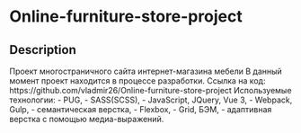 <h1>Online-furniture-store-project</h1>

<h2>Description</h2> 
Проект многостраничного сайта интернет-магазина мебели  
В данный момент проект находится в процессе разработки. 
Ссылка на код: https://github.com/vladmir26/Online-furniture-store-project
Используемые технологии: 
- PUG, 
- SASS(SCSS), 
- JavaScript, JQuery, Vue 3,
- Webpack, Gulp, 
- семантическая верстка, 
- Flexbox, 
- Grid, БЭМ, 
- адаптивная верстка с помощью медиа-выражений.  
